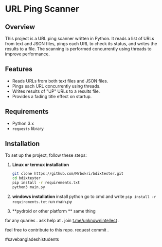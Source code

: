 

# URL Ping Scanner

## Overview

This project is a URL ping scanner written in Python. It reads a list of URLs from text and JSON files, pings each URL to check its status, and writes the results to a file. The scanning is performed concurrently using threads to improve performance.

## Features

- Reads URLs from both text files and JSON files.
- Pings each URL concurrently using threads.
- Writes results of "UP" URLs to a results file.
- Provides a fading title effect on startup.

## Requirements

- Python 3.x
- `requests` library

## Installation

To set up the project, follow these steps:

1. **Linux or termux installation**

   ```bash
   git clone https://github.com/Mrbokri/bdixtester.git
   cd bdixtester
   pip install -r requirements.txt
   python3 main.py
   ```

2. **windows installation**
   install python
   go to cmd and write
      `pip install -r requirements.txt`
   run main.py

3. **pydroid or other platform  **
    same thing






for any quaries . ask help at . 
   join   [t.me/unknownintellect](https://t.me/unknownintellect)  . 



feel free to contribute to this repo. request commit .

#savebangladeshistudents

